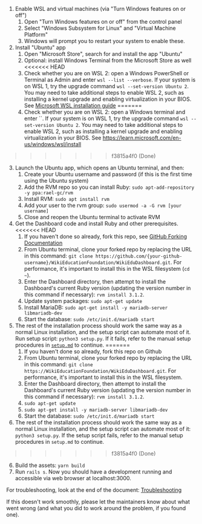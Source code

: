 1. Enable WSL and virtual machines (via "Turn Windows features on or off")
   1. Open "Turn Windows features on or off" from the control panel
   2. Select "Windows Subsystem for Linux" and "Virtual Machine Platform"
   3. Windows will prompt you to restart your system to enable these.
2. Install "Ubuntu" app
   1. Open "Microsoft Store", search for and install the app "Ubuntu"
   2. Optional: install Windows Terminal from the Microsoft Store as well
<<<<<<< HEAD
   3. Check whether you are on WSL 2: open a Windows PowerShell or Terminal as Admin and enter `wsl --list --verbose`. If your system is on WSL 1, try the upgrade command `wsl --set-version Ubuntu 2`. You may need to take additional steps to enable WSL 2, such as installing a kernel upgrade and enabling virtualization in your BIOS. See [Microsoft WSL installation guide](https://learn.microsoft.com/en-us/windows/wsl/install)
=======
   3. Check whether you are on WSL 2: open a Windows terminal and enter ``. If your system is on WSL 1, try the upgrade command `wsl --set-version Ubuntu 2`. You may need to take additional steps to enable WSL 2, such as installing a kernel upgrade and enabling virtualization in your BIOS. See https://learn.microsoft.com/en-us/windows/wsl/install
>>>>>>> f3815a4f0 (Done)
3. Launch the Ubuntu app, which opens an Ubuntu terminal, and then:
   1. Create your Ubuntu username and password (if this is the first time using the Ubuntu system)
   2. Add the RVM repo so you can install Ruby: `sudo apt-add-repository -y ppa:rael-gc/rvm`
   3. Install RVM: `sudo apt install rvm`
   4. Add your user to the rvm group: `sudo usermod -a -G rvm [your username]`
   5. Close and reopen the Ubuntu terminal to activate RVM
4. Get the Dashboard code and install Ruby and other prerequisites.
<<<<<<< HEAD
   1. If you haven't done so already, fork this repo, see [GitHub Forking Documentation](https://docs.github.com/en/get-started/quickstart/fork-a-repo)
   2. From Ubuntu terminal, clone your forked repo by replacing the URL in this command: `git clone https://github.com/{your-github-username}/WikiEducationFoundation/WikiEduDashboard.git`. For performance, it's important to install this in the WSL filesystem (`cd ~`).
   3. Enter the Dashboard directory, then attempt to install the Dashboard's current Ruby version (updating the version number in this command if necessary): `rvm install 3.1.2`.
   5. Update system packages: `sudo apt-get update`
   6. Install MariaDB: `sudo apt-get install -y mariadb-server libmariadb-dev`
   7. Start the database: `sudo /etc/init.d/mariadb start`
5. The rest of the installation process should work the same way as a normal Linux installation, and the setup script can automate most of it. Run setup script: `python3 setup.py`. If it fails, refer to the manual setup procedures in [`setup.md`](./setup.md) to continue.
=======
   1. If you haven't done so already, fork this repo on Github
   2. From Ubuntu terminal, clone your forked repo by replacing the URL in this command: `git clone https://WikiEducationFoundation/WikiEduDashboard.git`. For performance, it's important to install this in the WSL filesystem.
   3. Enter the Dashboard directory, then attempt to install the Dashboard's current Ruby version (updating the version number in this command if necessary): `rvm install 3.1.2`.
   5. `sudo apt-get update`
   6. `sudo apt-get install -y mariadb-server libmariadb-dev`
   7. Start the database: `sudo /etc/init.d/mariadb start`
5. The rest of the installation process should work the same way as a normal Linux installation, and the setup script can automate most of it: `python3 setup.py`. If the setup script fails, refer to the manual setup procedures in `setup.md` to continue.
>>>>>>> f3815a4f0 (Done)
6. Build the assets: `yarn build`
7. Run `rails s`. Now you should have a development running and accessible via web browser at localhost:3000.

For troubleshooting, look at the end of the document: [Troubleshooting](./troubleshooting.md)

If this doesn't work smoothly, please let the maintainers know about what went wrong (and what you did to work around the problem, if you found one).
